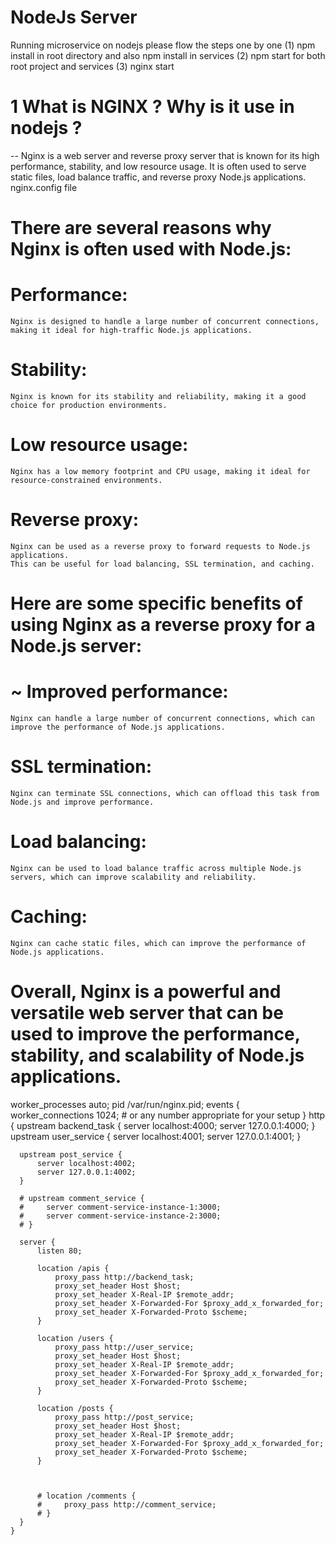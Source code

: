 # NodeJs Server

  Running microservice on nodejs please flow the steps one by one
  (1) npm install in root directory and also npm install in services
  (2) npm start for both root project and services
  (3) nginx start

# 1 What is NGINX ? Why is it use in nodejs ?
  -- Nginx is a web server and reverse proxy server that is known for its high performance, stability, and low resource usage. It is often used to serve static files, load balance traffic, and reverse proxy Node.js applications.
  nginx.config  file
# There are several reasons why Nginx is often used with Node.js:
  # Performance:
    Nginx is designed to handle a large number of concurrent connections, making it ideal for high-traffic Node.js applications.
  # Stability:
    Nginx is known for its stability and reliability, making it a good choice for production environments.
  # Low resource usage:
    Nginx has a low memory footprint and CPU usage, making it ideal for resource-constrained environments.
  # Reverse proxy:
    Nginx can be used as a reverse proxy to forward requests to Node.js applications. 
    This can be useful for load balancing, SSL termination, and caching.
# Here are some specific benefits of using Nginx as a reverse proxy for a Node.js server:
  # ~ Improved performance:
    Nginx can handle a large number of concurrent connections, which can improve the performance of Node.js applications.
  # SSL termination:
    Nginx can terminate SSL connections, which can offload this task from Node.js and improve performance.
  # Load balancing:
    Nginx can be used to load balance traffic across multiple Node.js servers, which can improve scalability and reliability.
  # Caching:
    Nginx can cache static files, which can improve the performance of Node.js applications.
# Overall, Nginx is a powerful and versatile web server that can be used to improve the performance, stability, and scalability of Node.js applications.

  worker_processes auto;
  pid /var/run/nginx.pid;
  events {
      worker_connections  1024;  # or any number appropriate for your setup
  }
  http {
      upstream backend_task {
          server localhost:4000;
          server 127.0.0.1:4000;
      }
      upstream user_service {
          server localhost:4001;
          server 127.0.0.1:4001;
      }

      upstream post_service {
          server localhost:4002;
          server 127.0.0.1:4002;
      }

      # upstream comment_service {
      #     server comment-service-instance-1:3000;
      #     server comment-service-instance-2:3000;
      # }

      server {
          listen 80;

          location /apis {
              proxy_pass http://backend_task;
              proxy_set_header Host $host;
              proxy_set_header X-Real-IP $remote_addr;
              proxy_set_header X-Forwarded-For $proxy_add_x_forwarded_for;
              proxy_set_header X-Forwarded-Proto $scheme;
          }

          location /users {
              proxy_pass http://user_service;
              proxy_set_header Host $host;
              proxy_set_header X-Real-IP $remote_addr;
              proxy_set_header X-Forwarded-For $proxy_add_x_forwarded_for;
              proxy_set_header X-Forwarded-Proto $scheme;
          }

          location /posts {
              proxy_pass http://post_service;
              proxy_set_header Host $host;
              proxy_set_header X-Real-IP $remote_addr;
              proxy_set_header X-Forwarded-For $proxy_add_x_forwarded_for;
              proxy_set_header X-Forwarded-Proto $scheme;
          }

          

          # location /comments {
          #     proxy_pass http://comment_service;
          # }
      }
    }
